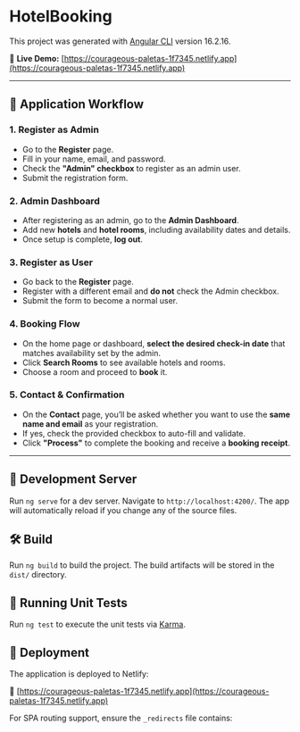 # HotelBooking

This project was generated with [Angular CLI](https://github.com/angular/angular-cli) version 16.2.16.

🔗 **Live Demo:** [https://courageous-paletas-1f7345.netlify.app](https://courageous-paletas-1f7345.netlify.app)

---

## 🧭 Application Workflow

### 1. Register as Admin
- Go to the **Register** page.
- Fill in your name, email, and password.
- Check the **"Admin" checkbox** to register as an admin user.
- Submit the registration form.

### 2. Admin Dashboard
- After registering as an admin, go to the **Admin Dashboard**.
- Add new **hotels** and **hotel rooms**, including availability dates and details.
- Once setup is complete, **log out**.

### 3. Register as User
- Go back to the **Register** page.
- Register with a different email and **do not** check the Admin checkbox.
- Submit the form to become a normal user.

### 4. Booking Flow
- On the home page or dashboard, **select the desired check-in date** that matches availability set by the admin.
- Click **Search Rooms** to see available hotels and rooms.
- Choose a room and proceed to **book** it.

### 5. Contact & Confirmation
- On the **Contact** page, you’ll be asked whether you want to use the **same name and email** as your registration.
- If yes, check the provided checkbox to auto-fill and validate.
- Click **"Process"** to complete the booking and receive a **booking receipt**.

---

## 🔧 Development Server

Run `ng serve` for a dev server. Navigate to `http://localhost:4200/`. The app will automatically reload if you change any of the source files.

## 🛠️ Build

Run `ng build` to build the project. The build artifacts will be stored in the `dist/` directory.

## 🧪 Running Unit Tests

Run `ng test` to execute the unit tests via [Karma](https://karma-runner.github.io).

## 🚀 Deployment

The application is deployed to Netlify:

🔗 [https://courageous-paletas-1f7345.netlify.app](https://courageous-paletas-1f7345.netlify.app)

For SPA routing support, ensure the `_redirects` file contains:

